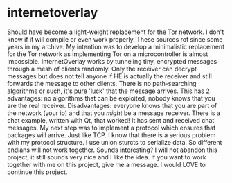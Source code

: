 # internetoverlay
Should have become a light-weight replacement for the Tor network.
I don't know if it will compile or even work properly. These sources rot since some years in my archive.
My intention was to develop a minimalistic replacement for the Tor network as implementing Tor on a microcontroller is almost impossible.
InternetOverlay works by tunneling tiny, encrypted messages through a mesh of clients randomly. Only the receiver can decrypt messages but does not tell anyone if HE is actually the receiver and still forwards the message to other clients. 
There is no path-searching algorithms or such, it's pure 'luck' that the message arrives. This has 2 advantages: no algorithms that can be exploited, nobody knows that you are the real receiver. Disadvantages: everyone knows that you are part of the network (your ip) and that you *might* be a message receiver.
There is a chat example, written with Qt, that worked! It has sent and received chat messages. My next step was to implement a protocol which ensures that packages will arrive. Just like TCP.
I know that there is a serious problem with my protocol structure. I use union sturcts to serialize data. So different endians will not work together.
Sounds interesting? I will not abandon this project, it still sounds very nice and I like the idea. If you want to work together with me on this project, give me a message. I would LOVE to continue this project.
